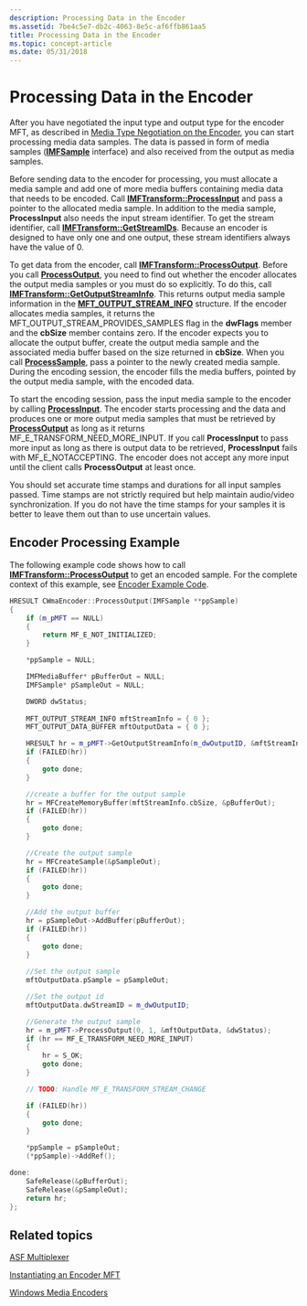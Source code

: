 ```yaml
---
description: Processing Data in the Encoder
ms.assetid: 7be4c5e7-db2c-4063-8e5c-af6ffb861aa5
title: Processing Data in the Encoder
ms.topic: concept-article
ms.date: 05/31/2018
---
```


# Processing Data in the Encoder

After you have negotiated the input type and output type for the encoder MFT, as described in [Media Type Negotiation on the Encoder](media-type-negotiation-on-the-encoder.md), you can start processing media data samples. The data is passed in form of media samples ([**IMFSample**](/windows/desktop/api/mfobjects/nn-mfobjects-imfsample) interface) and also received from the output as media samples.

Before sending data to the encoder for processing, you must allocate a media sample and add one of more media buffers containing media data that needs to be encoded. Call [**IMFTransform::ProcessInput**](/windows/desktop/api/mftransform/nf-mftransform-imftransform-processinput) and pass a pointer to the allocated media sample. In addition to the media sample, **ProcessInput** also needs the input stream identifier. To get the stream identifier, call [**IMFTransform::GetStreamIDs**](/windows/desktop/api/mftransform/nf-mftransform-imftransform-getstreamids). Because an encoder is designed to have only one and one output, these stream identifiers always have the value of 0.

To get data from the encoder, call [**IMFTransform::ProcessOutput**](/windows/desktop/api/mftransform/nf-mftransform-imftransform-processoutput). Before you call [**ProcessOutput**](/windows/desktop/api/mfidl/nf-mfidl-imfqualitymanager-notifyprocessoutput), you need to find out whether the encoder allocates the output media samples or you must do so explicitly. To do this, call [**IMFTransform::GetOutputStreamInfo**](/windows/desktop/api/mftransform/nf-mftransform-imftransform-getoutputstreaminfo). This returns output media sample information in the [**MFT\_OUTPUT\_STREAM\_INFO**](/windows/desktop/api/mftransform/ns-mftransform-mft_output_stream_info) structure. If the encoder allocates media samples, it returns the MFT\_OUTPUT\_STREAM\_PROVIDES\_SAMPLES flag in the **dwFlags** member and the **cbSize** member contains zero. If the encoder expects you to allocate the output buffer, create the output media sample and the associated media buffer based on the size returned in **cbSize**. When you call [**ProcessSample**](/windows/desktop/api/wmcontainer/nf-wmcontainer-imfasfmultiplexer-processsample), pass a pointer to the newly created media sample. During the encoding session, the encoder fills the media buffers, pointed by the output media sample, with the encoded data.

To start the encoding session, pass the input media sample to the encoder by calling [**ProcessInput**](/windows/desktop/api/mftransform/nf-mftransform-imftransform-processinput). The encoder starts processing and the data and produces one or more output media samples that must be retrieved by [**ProcessOutput**](/windows/desktop/api/mftransform/nf-mftransform-imftransform-processoutput) as long as it returns MF\_E\_TRANSFORM\_NEED\_MORE\_INPUT. If you call **ProcessInput** to pass more input as long as there is output data to be retrieved, **ProcessInput** fails with MF\_E\_NOTACCEPTING. The encoder does not accept any more input until the client calls **ProcessOutput** at least once.

You should set accurate time stamps and durations for all input samples passed. Time stamps are not strictly required but help maintain audio/video synchronization. If you do not have the time stamps for your samples it is better to leave them out than to use uncertain values.

## Encoder Processing Example

The following example code shows how to call [**IMFTransform::ProcessOutput**](/windows/desktop/api/mftransform/nf-mftransform-imftransform-processoutput) to get an encoded sample. For the complete context of this example, see [Encoder Example Code](encoder-example-code.md).


```C++
HRESULT CWmaEncoder::ProcessOutput(IMFSample **ppSample)
{
    if (m_pMFT == NULL)
    {
        return MF_E_NOT_INITIALIZED;
    }

    *ppSample = NULL;

    IMFMediaBuffer* pBufferOut = NULL;
    IMFSample* pSampleOut = NULL;

    DWORD dwStatus;
  
    MFT_OUTPUT_STREAM_INFO mftStreamInfo = { 0 };
    MFT_OUTPUT_DATA_BUFFER mftOutputData = { 0 };

    HRESULT hr = m_pMFT->GetOutputStreamInfo(m_dwOutputID, &mftStreamInfo);
    if (FAILED(hr))
    {
        goto done;
    }

    //create a buffer for the output sample
    hr = MFCreateMemoryBuffer(mftStreamInfo.cbSize, &pBufferOut);
    if (FAILED(hr))
    {
        goto done;
    }

    //Create the output sample
    hr = MFCreateSample(&pSampleOut);
    if (FAILED(hr))
    {
        goto done;
    }

    //Add the output buffer 
    hr = pSampleOut->AddBuffer(pBufferOut);
    if (FAILED(hr))
    {
        goto done;
    }
 
    //Set the output sample
    mftOutputData.pSample = pSampleOut;

    //Set the output id
    mftOutputData.dwStreamID = m_dwOutputID;

    //Generate the output sample
    hr = m_pMFT->ProcessOutput(0, 1, &mftOutputData, &dwStatus);
    if (hr == MF_E_TRANSFORM_NEED_MORE_INPUT)
    {
        hr = S_OK;
        goto done;
    }

    // TODO: Handle MF_E_TRANSFORM_STREAM_CHANGE

    if (FAILED(hr))
    {
        goto done;
    }

    *ppSample = pSampleOut;
    (*ppSample)->AddRef();

done:
    SafeRelease(&pBufferOut);
    SafeRelease(&pSampleOut);
    return hr;
};
```



## Related topics

<dl> <dt>

[ASF Multiplexer](asf-multiplexer.md)
</dt> <dt>

[Instantiating an Encoder MFT](instantiating-the-encoder-mft.md)
</dt> <dt>

[Windows Media Encoders](windows-media-encoders.md)
</dt> </dl>

 

 



